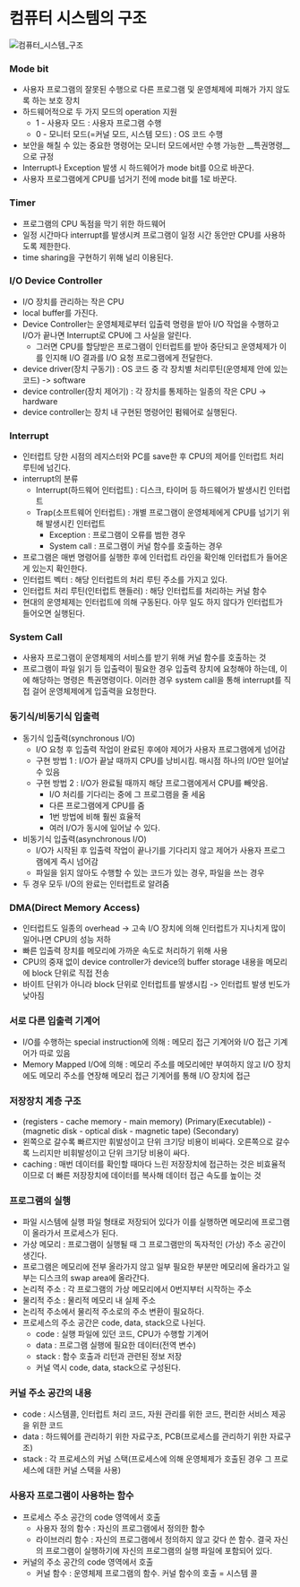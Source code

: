 # 컴퓨터 시스템의 구조


![컴퓨터_시스템_구조](https://user-images.githubusercontent.com/70595250/153753540-d1e38c1c-a495-4952-a3b6-b10a0bd6383b.PNG)


### Mode bit


* 사용자 프로그램의 잘못된 수행으로 다른 프로그램 및 운영체제에 피해가 가지 않도록 하는 보호 장치
* 하드웨어적으로 두 가지 모드의 operation 지원
  * 1 - 사용자 모드 : 사용자 프로그램 수행
  * 0 - 모니터 모드(=커널 모드, 시스템 모드) : OS 코드 수행
* 보안을 해칠 수 있는 중요한 명령어는 모니터 모드에서만 수행 가능한 __특권명령__으로 규정
* Interrupt나 Exception 발생 시 하드웨어가 mode bit를 0으로 바꾼다.
* 사용자 프로그램에게 CPU를 넘거기 전에 mode bit를 1로 바꾼다.


### Timer


* 프로그램의 CPU 독점을 막기 위한 하드웨어
* 일정 시간마다 interrupt를 발생시켜 프로그램이 일정 시간 동안만 CPU를 사용하도록 제한한다.
* time sharing을 구현하기 위해 널리 이용된다.
  

### I/O Device Controller


* I/O 장치를 관리하는 작은 CPU
* local buffer를 가진다.
* Device Controller는 운영체제로부터 입출력 명령을 받아 I/O 작업을 수행하고 I/O가 끝나면 Interrupt로 CPU에 그 사실을 알린다.
  * 그러면 CPU를 할당받은 프로그램이 인터럽트를 받아 중단되고 운영체제가 이를 인지해 I/O 결과를 I/O 요청 프로그램에게 전달한다.
* device driver(장치 구동기) : OS 코드 중 각 장치별 처리루틴(운영체제 안에 있는 코드) -> software
* device controller(장치 제어기) : 각 장치를 통제하는 일종의 작은 CPU -> hardware
* device controller는 장치 내 구현된 명령어인 펌웨어로 실행된다.
  

### Interrupt


* 인터럽트 당한 시점의 레지스터와 PC를 save한 후 CPU의 제어를 인터럽트 처리 루틴에 넘긴다.
* interrupt의 분류
  * Interrupt(하드웨어 인터럽트) : 디스크, 타이머 등 하드웨어가 발생시킨 인터럽트
  * Trap(소프트웨어 인터럽트) : 개별 프로그램이 운영체제에게 CPU를 넘기기 위해 발생시킨 인터럽트
    * Exception : 프로그램이 오류를 범한 경우
    * System call : 프로그램이 커널 함수를 호출하는 경우
* 프로그램은 매번 명령어를 실행한 후에 인터럽트 라인을 확인해 인터럽트가 들어온 게 있는지 확인한다.
* 인터럽트 벡터 : 해당 인터럽트의 처리 루틴 주소를 가지고 있다.
* 인터럽트 처리 루틴(인터럽트 핸들러) : 해당 인터럽트를 처리하는 커널 함수
* 현대의 운영체제는 인터럽트에 의해 구동된다. 아무 일도 하지 않다가 인터럽트가 들어오면 실행된다.
  

### System Call
  
  
* 사용자 프로그램이 운영체제의 서비스를 받기 위해 커널 함수를 호출하는 것
* 프로그램이 파일 읽기 등 입출력이 필요한 경우 입출력 장치에 요청해야 하는데, 이에 해당하는 명령은 특권명령이다. 이러한 경우 system call을 통해 interrupt를 직접 걸어 운영체제에게 입출력을 요청한다.
  

### 동기식/비동기식 입출력


* 동기식 입출력(synchronous I/O)
  * I/O 요청 후 입출력 작업이 완료된 후에야 제어가 사용자 프로그램에게 넘어감
  * 구현 방법 1 : I/O가 끝날 때까지 CPU를 낭비시킴. 매시점 하나의 I/O만 일어날 수 있음
  * 구현 방법 2 : I/O가 완료될 때까지 해당 프로그램에게서 CPU를 빼앗음. 
    * I/O 처리를 기다리는 중에 그 프로그램을 줄 세움
    * 다른 프로그램에게 CPU를 줌
    * 1번 방법에 비해 훨씬 효율적
    * 여러 I/O가 동시에 일어날 수 있다.
* 비동기식 입출력(asynchronous I/O)
  * I/O가 시작된 후 입출력 작업이 끝나기를 기다리지 않고 제어가 사용자 프로그램에게 즉시 넘어감
  * 파일을 읽지 않아도 수행할 수 있는 코드가 있는 경우, 파일을 쓰는 경우
* 두 경우 모두 I/O의 완료는 인터럽트로 알려줌
  

### DMA(Direct Memory Access)


* 인터럽트도 일종의 overhead -> 고속 I/O 장치에 의해 인터럽트가 지나치게 많이 일어나면 CPU의 성능 저하 
* 빠른 입출력 장치를 메모리에 가까운 속도로 처리하기 위해 사용
* CPU의 중재 없이 device controller가 device의 buffer storage 내용을 메모리에 block 단위로 직접 전송
* 바이트 단위가 아니라 block 단위로 인터럽트를 발생시킴 -> 인터럽트 발생 빈도가 낮아짐


### 서로 다른 입출력 기계어
  
  
* I/O를 수행하는 special instruction에 의해 : 메모리 접근 기계어와 I/O 접근 기계어가 따로 있음
* Memory Mapped I/O에 의해 : 메모리 주소를 메모리에만 부여하지 않고 I/O 장치에도 메모리 주소를 연장해 메모리 접근 기계어를 통해 I/O 장치에 접근
  

### 저장장치 계층 구조


* (registers - cache memory - main memory) (Primary(Executable)) - (magnetic disk - optical disk - magnetic tape) (Secondary)
* 왼쪽으로 갈수록 빠르지만 휘발성이고 단위 크기당 비용이 비싸다. 오른쪽으로 갈수록 느리지만 비휘발성이고 단위 크기당 비용이 싸다.
* caching : 매번 데이터를 확인할 때마다 느린 저장장치에 접근하는 것은 비효율적이므로 더 빠른 저장장치에 데이터를 복사해 데이터 접근 속도를 높이는 것


### 프로그램의 실행


* 파일 시스템에 실행 파일 형태로 저장되어 있다가 이를 실행하면 메모리에 프로그램이 올라가서 프로세스가 된다.
* 가상 메모리 : 프로그램이 실행될 때 그 프로그램만의 독자적인 (가상) 주소 공간이 생긴다.
* 프로그램은 메모리에 전부 올라가지 않고 일부 필요한 부분만 메모리에 올라가고 일부는 디스크의 swap area에 올라간다.
* 논리적 주소 : 각 프로그램의 가상 메모리에서 0번지부터 시작하는 주소
* 물리적 주소 : 물리적 메모리 내 실제 주소
* 논리적 주소에서 물리적 주소로의 주소 변환이 필요하다.
* 프로세스의 주소 공간은 code, data, stack으로 나뉜다.
  * code : 실행 파일에 있던 코드, CPU가 수행할 기계어
  * data : 프로그램 실행에 필요한 데이터(전역 변수)
  * stack : 함수 호출과 리턴과 관련된 정보 저장
  * 커널 역시 code, data, stack으로 구성된다.


### 커널 주소 공간의 내용


* code : 시스템콜, 인터럽트 처리 코드, 자원 관리를 위한 코드, 편리한 서비스 제공을 위한 코드
* data : 하드웨어를 관리하기 위한 자료구조, PCB(프로세스를 관리하기 위한 자료구조)
* stack : 각 프로세스의 커널 스택(프로세스에 의해 운영체제가 호출된 경우 그 프로세스에 대한 커널 스택을 사용)


### 사용자 프로그램이 사용하는 함수


* 프로세스 주소 공간의 code 영역에서 호출
  * 사용자 정의 함수 : 자신의 프로그램에서 정의한 함수
  * 라이브러리 함수 : 자신의 프로그램에서 정의하지 않고 갖다 쓴 함수. 결국 자신의 프로그램이 실행하기에 자신의 프로그램의 실행 파일에 포함되어 있다.
* 커널의 주소 공간의 code 영역에서 호출
  * 커널 함수 : 운영체제 프로그램의 함수. 커널 함수의 호출 = 시스템 콜